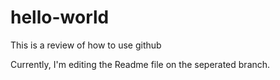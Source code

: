 # hello-world
This is a review of how to use github


Currently, I'm editing the Readme file on the seperated branch.
